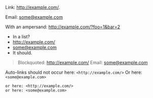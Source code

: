 Link: <http://example.com/>.

Email: <some@example.com>

With an ampersand: <http://example.com/?foo=1&bar=2>

* In a list?
* <http://example.com/>
* <some@example.com>
* It should.

> Blockquoted: <http://example.com/>
> Email: <some@example.com>

Auto-links should not occur here: `<http://example.com/>`
Or here: `<some@example.com>`

	or here: <http://example.com/>
	or here: <some@example.com>
